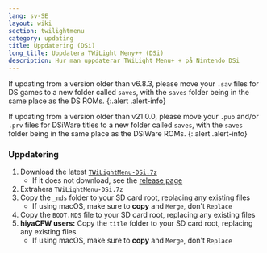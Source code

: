 ```yaml
---
lang: sv-SE
layout: wiki
section: twilightmenu
category: updating
title: Uppdatering (DSi)
long_title: Uppdatera TWiLight Meny++ (DSi)
description: Hur man uppdaterar TWiLight Menu+ + på Nintendo DSi
---
```


If updating from a version older than v6.8.3, please move your `.sav` files for DS games to a new folder called `saves`, with the `saves` folder being in the same place as the DS ROMs.
{:.alert .alert-info}

If updating from a version older than v21.0.0, please move your `.pub` and/or `.prv` files for DSiWare titles to a new folder called `saves`, with the `saves` folder being in the same place as the DSiWare ROMs.
{:.alert .alert-info}

### Uppdatering
1. Download the latest [`TWiLightMenu-DSi.7z`](https://github.com/DS-Homebrew/TWiLightMenu/releases/latest/download/TWiLightMenu-DSi.7z)
   - If it does not download, see the [release page](https://github.com/DS-Homebrew/TWiLightMenu/releases/latest)
1. Extrahera `TWiLightMenu-DSi.7z`
1. Copy the `_nds` folder to your SD card root, replacing any existing files
   - If using macOS, make sure to **copy** and `Merge`, don't `Replace`
1. Copy the `BOOT.NDS` file to your SD card root, replacing any existing files
1. **hiyaCFW users:** Copy the `title` folder to your SD card root, replacing any existing files
   - If using macOS, make sure to **copy** and `Merge`, don't `Replace`
